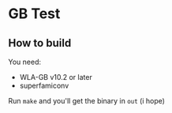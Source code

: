 # GB Test

## How to build

You need:
* WLA-GB v10.2 or later
* superfamiconv

Run ``make`` and you'll get the binary in ``out`` (i hope)
